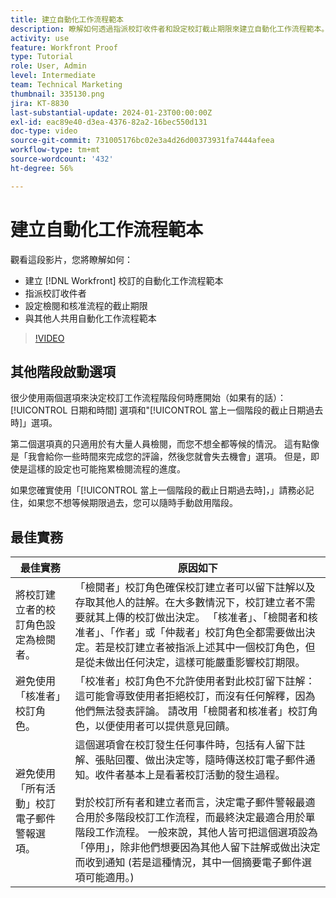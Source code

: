 ```yaml
---
title: 建立自動化工作流程範本
description: 瞭解如何透過指派校訂收件者和設定校訂截止期限來建立自動化工作流程範本。接著與其他使用者共用範本。
activity: use
feature: Workfront Proof
type: Tutorial
role: User, Admin
level: Intermediate
team: Technical Marketing
thumbnail: 335130.png
jira: KT-8830
last-substantial-update: 2024-01-23T00:00:00Z
exl-id: eac89e40-d3ea-4376-82a2-16bec550d131
doc-type: video
source-git-commit: 731005176bc02e3a4d26d00373931fa7444afeea
workflow-type: tm+mt
source-wordcount: '432'
ht-degree: 56%

---
```


# 建立自動化工作流程範本

觀看這段影片，您將瞭解如何：

* 建立 [!DNL  Workfront] 校訂的自動化工作流程範本
* 指派校訂收件者
* 設定檢閱和核准流程的截止期限
* 與其他人共用自動化工作流程範本

>[!VIDEO](https://video.tv.adobe.com/v/335130/?quality=12&learn=on)

## 其他階段啟動選項

很少使用兩個選項來決定校訂工作流程階段何時應開始（如果有的話）： [!UICONTROL 日期和時間] 選項和&quot;[!UICONTROL 當上一個階段的截止日期過去時]」選項。

第二個選項真的只適用於有大量人員檢閱，而您不想全都等候的情況。 這有點像是「我會給你一些時間來完成您的評論，然後您就會失去機會」選項。 但是，即使是這樣的設定也可能拖累檢閱流程的進度。

如果您確實使用「[!UICONTROL 當上一個階段的截止日期過去時]，」請務必記住，如果您不想等候期限過去，您可以隨時手動啟用階段。

## 最佳實務

| 最佳實務 | 原因如下 |
|---|---|
| 將校訂建立者的校訂角色設定為檢閱者。 | 「檢閱者」校訂角色確保校訂建立者可以留下註解以及存取其他人的註解。在大多數情況下，校訂建立者不需要就其上傳的校訂做出決定。 「核准者」、「檢閱者和核准者」、「作者」或「仲裁者」校訂角色全都需要做出決定。若是校訂建立者被指派上述其中一個校訂角色，但是從未做出任何決定，這樣可能嚴重影響校訂期限。 |
| 避免使用「核准者」校訂角色。 | 「校准者」校訂角色不允許使用者對此校訂留下註解：這可能會導致使用者拒絕校訂，而沒有任何解釋，因為他們無法發表評論。 請改用「檢閱者和核准者」校訂角色，以便使用者可以提供意見回饋。 |
| 避免使用「所有活動」校訂電子郵件警報選項。 | 這個選項會在校訂發生任何事件時，包括有人留下註解、張貼回覆、做出決定等，隨時傳送校訂電子郵件通知。收件者基本上是看著校訂活動的發生過程。<br><br>對於校訂所有者和建立者而言，決定電子郵件警報最適合用於多階段校訂工作流程，而最終決定最適合用於單階段工作流程。 一般來說，其他人皆可把這個選項設為「停用」，除非他們想要因為其他人留下註解或做出決定而收到通知 (若是這種情況，其中一個摘要電子郵件選項可能適用。) |
